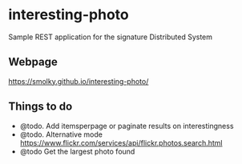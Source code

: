 # interesting-photo
Sample REST application for the signature Distributed System

## Webpage
https://smolky.github.io/interesting-photo/

## Things to do
- @todo. Add itemsperpage or paginate results on interestingness
- @todo. Alternative mode https://www.flickr.com/services/api/flickr.photos.search.html
- @todo Get the largest photo found

